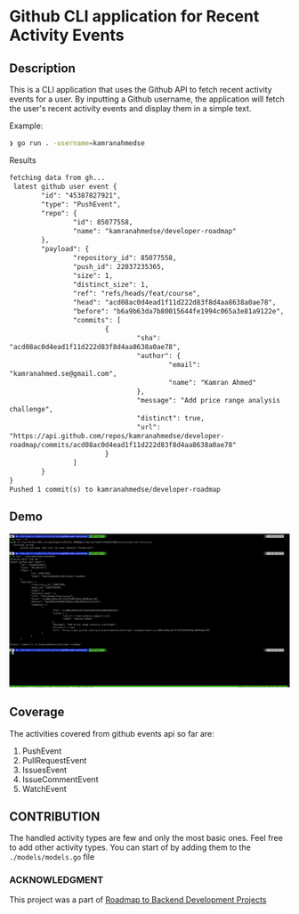 # Github CLI application for Recent Activity Events

## Description

This is a CLI application that uses the Github API to fetch recent activity events for a user. By inputting a Github username, the application will fetch the user's recent activity events and display them in a simple text.

Example:

```sh
❯ go run . -username=kamranahmedse
```

Results

```text
fetching data from gh...
 latest github user event {
        "id": "45387827921",
        "type": "PushEvent",
        "repo": {
                "id": 85077558,
                "name": "kamranahmedse/developer-roadmap"
        },
        "payload": {
                "repository_id": 85077558,
                "push_id": 22037235365,
                "size": 1,
                "distinct_size": 1,
                "ref": "refs/heads/feat/course",
                "head": "acd08ac0d4ead1f11d222d83f8d4aa8638a0ae78",
                "before": "b6a9b63da7b80015644fe1994c065a3e81a9122e",
                "commits": [
                        {
                                "sha": "acd08ac0d4ead1f11d222d83f8d4aa8638a0ae78",
                                "author": {
                                        "email": "kamranahmed.se@gmail.com",
                                        "name": "Kamran Ahmed"
                                },
                                "message": "Add price range analysis challenge",
                                "distinct": true,
                                "url": "https://api.github.com/repos/kamranahmedse/developer-roadmap/commits/acd08ac0d4ead1f11d222d83f8d4aa8638a0ae78"
                        }
                ]
        }
}
Pushed 1 commit(s) to kamranahmedse/developer-roadmap
```

## Demo

![Terminal](./image.png)

## Coverage

The activities covered from github events api so far are:

1. PushEvent
2. PullRequestEvent
3. IssuesEvent
4. IssueCommentEvent
5. WatchEvent

## CONTRIBUTION

The handled activity types are few and only the most basic ones. Feel free to add other activity types. You can start of by adding them to the <code>./models/models.go</code> file

### ACKNOWLEDGMENT

This project was a part of [Roadmap to Backend Development Projects](https://roadmap.sh/projects/github-user-activity)
